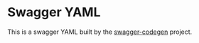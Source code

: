 # Swagger YAML
This is a swagger YAML built by the [swagger-codegen](https://github.com/swagger-api/swagger-codegen) project.